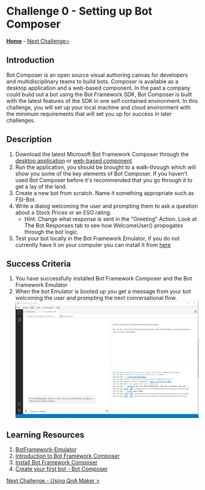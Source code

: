 # Challenge 0 - Setting up Bot Composer
**[Home](./readme.md)** - [Next Challenge>](./Challenge1-QnA.md)
## Introduction

Bot Composer is an open source visual authoring canvas for developers and multidisciplinary teams to build bots. Composer is available as a desktop application and a web-based component. In the past a company could build out a bot using the Bot Framework SDK, Bot Composer is built with the latest features of the SDK in one self contained environment. In this challenge, you will set up your local machine and cloud environment with the minimum requirements that will set you up for success in later challenges. 

## Description
1. Download the latest Microsoft Bot Framework Composer through the [desktop application](https://github.com/microsoft/BotFramework-Composer/releases/latest) or [web-based component](https://github.com/microsoft/BotFramework-Composer). 
2. Run the application, you should be brought to a walk-through which will show you some of the key elements of Bot Composer. If you haven't used Bot Composer before it's recommended that you go through it to get a lay of the land.
3. Create a new bot from scratch. Name it something appropriate such as FSI-Bot. 
4. Write a dialog welcoming the user and prompting them to ask a question about a Stock Prices or an ESG rating.
    - Hint: Change what response is sent in the "Greeting" Action. Look at The Bot Responses tab to see how WelcomeUser() propogates through the bot logic.
5. Test your bot locally in the Bot Framework Emulator, if you do not currently have it on your computer you can install it from [here](https://github.com/Microsoft/BotFramework-Emulator/blob/master/README.md)


## Success Criteria
1. You have successfully installed Bot Framework Composer and the Bot Framework Emulator
2. When the bot Emulator is booted up you get a message from your bot welcoming the user and prompting the next conversational flow.
![Sample](./Images/Ch0-1.JPG)

## Learning Resources
1. [BotFramework-Emulator](https://github.com/Microsoft/BotFramework-Emulator/blob/master/README.md)
2. [Introduction to Bot Framework Composer](https://docs.microsoft.com/en-us/composer/introduction)
3. [Install Bot Framework Composer](https://docs.microsoft.com/en-us/composer/install-composer)
4. [Create your first bot - Bot Composer](https://docs.microsoft.com/en-us/composer/quickstart-create-bot)



[Next Challenge - Using QnA Maker >](./Challenge1-QnA.md)
